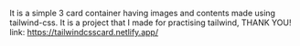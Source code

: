 It is a simple 3 card container having images and contents made using tailwind-css. It is a project that I made for practising tailwind, THANK YOU!
link: https://tailwindcsscard.netlify.app/
